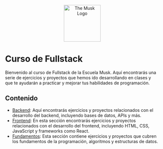 <p align="center">
  <img src="https://campus.escuelamusk.com/pluginfile.php/1/core_admin/logo/0x200/1750785416/logo-full-color-white.png" alt="The Musk Logo" width="120">
</p>

# Curso de Fullstack

Bienvenido al curso de Fullstack de la Escuela Musk. Aquí encontrarás una serie de ejercicios y proyectos que hemos ido
desarrollando en clases y que te ayudarán a practicar y mejorar tus habilidades de programación.

## Contenido

- [Backend](./backend/README.md): Aquí encontrarás ejercicios y proyectos relacionados con el desarrollo del backend, incluyendo bases de datos, APIs y más.
- [Frontend](./frontend/README.md): En esta sección encontrarás ejercicios y proyectos relacionados con el desarrollo del frontend, incluyendo HTML, CSS, JavaScript y frameworks como React.
- [Fundamentos](./fundamentos/README.md): Esta sección contiene ejercicios y proyectos que cubren los fundamentos de la programación, algoritmos y estructuras de datos.
